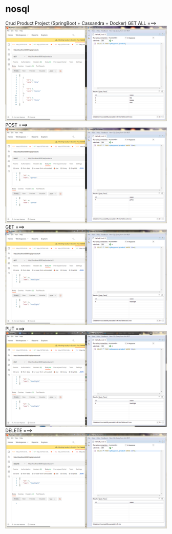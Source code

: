 # nosql
Crud Product Project (SpringBoot + Cassandra + Docker)
GET ALL ===>
<img src="screenshots/GET.png" />
POST ===>
<img src="screenshots/POST.png" />
GET  ===>
<img src="screenshots/GET1.png" />
PUT ===>
<img src="screenshots/PUT.png" />
DELETE ===>
<img src="screenshots/DELETE.png" />
